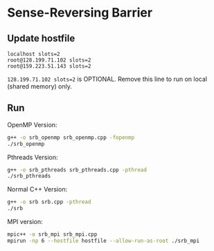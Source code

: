 # Sense-Reversing Barrier

## Update hostfile
```
localhost slots=2
root@128.199.71.102 slots=2
root@159.223.51.143 slots=2
```

`128.199.71.102 slots=2` is OPTIONAL. Remove this line to run on local (shared memory) only.

## Run

OpenMP Version:
```bash
g++ -o srb_openmp srb_openmp.cpp -fopenmp
./srb_openmp
```

Pthreads Version:
```bash
g++ -o srb_pthreads srb_pthreads.cpp -pthread 
./srb_pthreads
```

Normal C++ Version:
```bash
g++ -o srb srb.cpp -pthread
./srb
```

MPI version:
```bash
mpic++ -o srb_mpi srb_mpi.cpp
mpirun -np 6 --hostfile hostfile --allow-run-as-root ./srb_mpi
```

